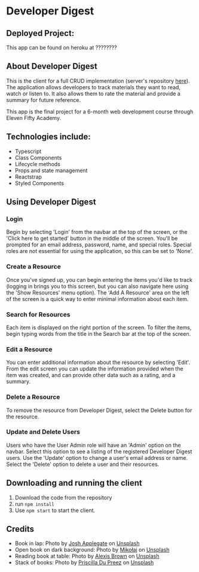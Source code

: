 # Developer Digest

## Deployed Project:
This app can be found on heroku at ????????

## About Developer Digest
This is the client for a full CRUD  implementation (server's repository <a href="https://github.com/jsziems/books-server">here</a>).  The application allows developers to track materials they want to read, watch or listen to.  It also allows them to rate the material and provide a summary for future reference.

This app is the final project for a 6-month web development course through Eleven Fifty Academy.


## Technologies include:
* Typescript
* Class Components
* Lifecycle methods
* Props and state management
* Reactstrap
* Styled Components

## Using Developer Digest

### Login

Begin by selecting 'Login' from the navbar at the top of the screen, or the 'Click here to get started' button in the middle of the screen.  You'll be prompted for an email address, password, name, and special roles.  Special roles are not essential for using the application, so this can be set to 'None'.

### Create a Resource

Once you've signed up, you can begin entering the items you'd like to track (logging in brings you to this screen, but you can also navigate here using the 'Show Resources' menu option).  The 'Add A Resource' area on the left of the screen is a quick way to enter minimal information about each item.  

### Search for Resources

Each item is displayed on the right portion of the screen.  To filter the items, begin typing words from the title in the Search bar at the top of the screen.  

### Edit a Resource

You can enter additional information about the resource by selecting 'Edit'.  From the edit screen you can update the information provided when the item was created, and can provide other data such as a rating, and a summary.

### Delete a Resource

To remove the resource from Developer Digest, select the Delete button for the resource.

### Update and Delete Users

Users who have the User Admin role will have an 'Admin' option on the navbar.  Select this option to see a listing of the registered Developer Digest users.  Use the 'Update' option to change a user's email address or name.  Select the 'Delete' option to delete a user and their resources.

## Downloading and running the client

1. Download the code from the repository
2. run <code>npm install</code>
3. Use <code>npm start</code> to start the client.

## Credits
* Book in lap:  Photo by <a href="https://unsplash.com/@joshapplegate?utm_source=unsplash&utm_medium=referral&utm_content=creditCopyText">Josh Applegate</a> on <a href="https://unsplash.com/?utm_source=unsplash&utm_medium=referral&utm_content=creditCopyText">Unsplash</a>
* Open book on dark background:  Photo by <a href="https://unsplash.com/@qmikola?utm_source=unsplash&utm_medium=referral&utm_content=creditCopyText">Mikołaj</a> on <a href="https://unsplash.com/?utm_source=unsplash&utm_medium=referral&utm_content=creditCopyText">Unsplash</a>
* Reading book at table:  Photo by <a href="https://unsplash.com/@alexisrbrown?utm_source=unsplash&utm_medium=referral&utm_content=creditCopyText">Alexis Brown</a> on <a href="https://unsplash.com/?utm_source=unsplash&utm_medium=referral&utm_content=creditCopyText">Unsplash</a>
* Stack of books: Photo by <a href="https://unsplash.com/@priscilladupreez?utm_source=unsplash&utm_medium=referral&utm_content=creditCopyText">Priscilla Du Preez</a> on <a href="https://unsplash.com/s/photos/stack-of-books?utm_source=unsplash&utm_medium=referral&utm_content=creditCopyText">Unsplash</a>
  
  


